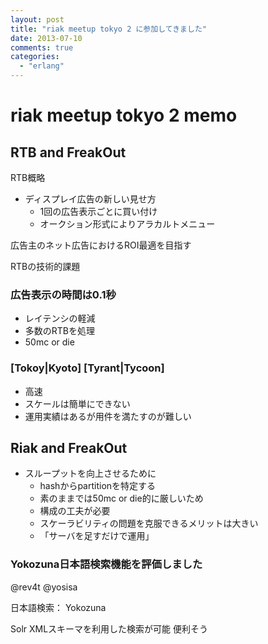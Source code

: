```yaml
---
layout: post
title: "riak meetup tokyo 2 に参加してきました"
date: 2013-07-10
comments: true
categories:
  - "erlang"
---
```


# riak meetup tokyo 2 memo

## RTB and FreakOut

RTB概略

* ディスプレイ広告の新しい見せ方
  * 1回の広告表示ごとに買い付け
  * オークション形式によりアラカルトメニュー

広告主のネット広告におけるROI最適を目指す

RTBの技術的課題

### 広告表示の時間は0.1秒

* レイテンシの軽減
* 多数のRTBを処理
* 50mc or die

### [Tokoy|Kyoto] [Tyrant|Tycoon]

* 高速
* スケールは簡単にできない
* 運用実績はあるが用件を満たすのが難しい

## Riak and FreakOut

* スループットを向上させるために
  * hashからpartitionを特定する
  * 素のままでは50mc or die的に厳しいため
  * 構成の工夫が必要
  * スケーラビリティの問題を克服できるメリットは大きい
  * 「サーバを足すだけで運用」

### Yokozuna日本語検索機能を評価しました

@rev4t @yosisa

日本語検索： Yokozuna

Solr XMLスキーマを利用した検索が可能
便利そう

